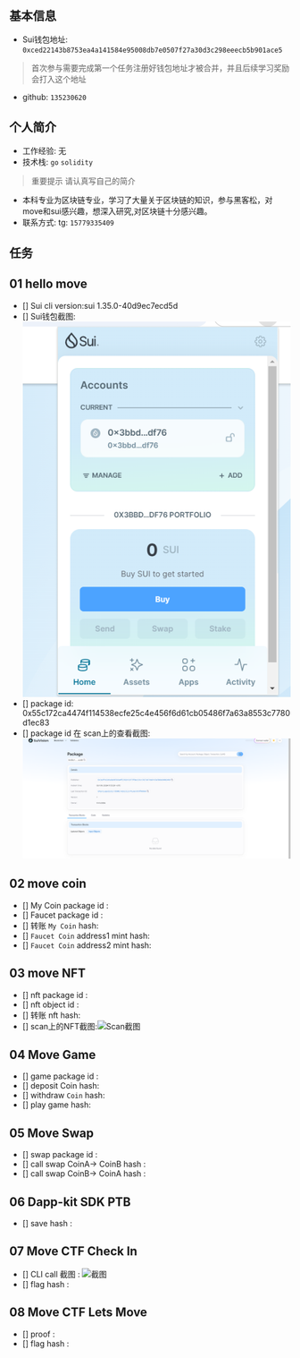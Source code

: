 ## 基本信息
- Sui钱包地址: `0xced22143b8753ea4a141584e95008db7e0507f27a30d3c298eeecb5b901ace5`
> 首次参与需要完成第一个任务注册好钱包地址才被合并，并且后续学习奖励会打入这个地址
- github: `135230620`

## 个人简介
- 工作经验: 无
- 技术栈: `go` `solidity` 
> 重要提示 请认真写自己的简介
- 本科专业为区块链专业，学习了大量关于区块链的知识，参与黑客松，对move和sui感兴趣，想深入研究,对区块链十分感兴趣。
- 联系方式: tg: `15779335409` 

## 任务

##   01 hello move  
- [] Sui cli version:sui 1.35.0-40d9ec7ecd5d
- [] Sui钱包截图: ![Sui钱包截图](./images/sui钱包.png)
- [] package id: 0x55c172ca4474f114538ecfe25c4e456f6d61cb05486f7a63a8553c7780d1ec83
- [] package id 在 scan上的查看截图:![Scan截图](./images/packageId截图.png)

##   02 move coin
- [] My Coin package id : 
- [] Faucet package id : 
- [] 转账 `My Coin` hash:
- [] `Faucet Coin` address1 mint hash:
- [] `Faucet Coin` address2 mint hash:

##   03 move NFT
- [] nft package id :
- [] nft object id : 
- [] 转账 nft  hash:
- [] scan上的NFT截图:![Scan截图](./images/你的图片地址)

##   04 Move Game
- [] game package id :
- [] deposit Coin hash:
- [] withdraw `Coin` hash:
- [] play game hash:

##   05 Move Swap
- [] swap package id :
- [] call swap CoinA-> CoinB  hash :
- [] call swap CoinB-> CoinA  hash :

##   06 Dapp-kit SDK PTB
- [] save hash :

##   07 Move CTF Check In
- [] CLI call 截图 : ![截图](./images/你的图片地址)
- [] flag hash :

##   08 Move CTF Lets Move
- [] proof : 
- [] flag hash :
